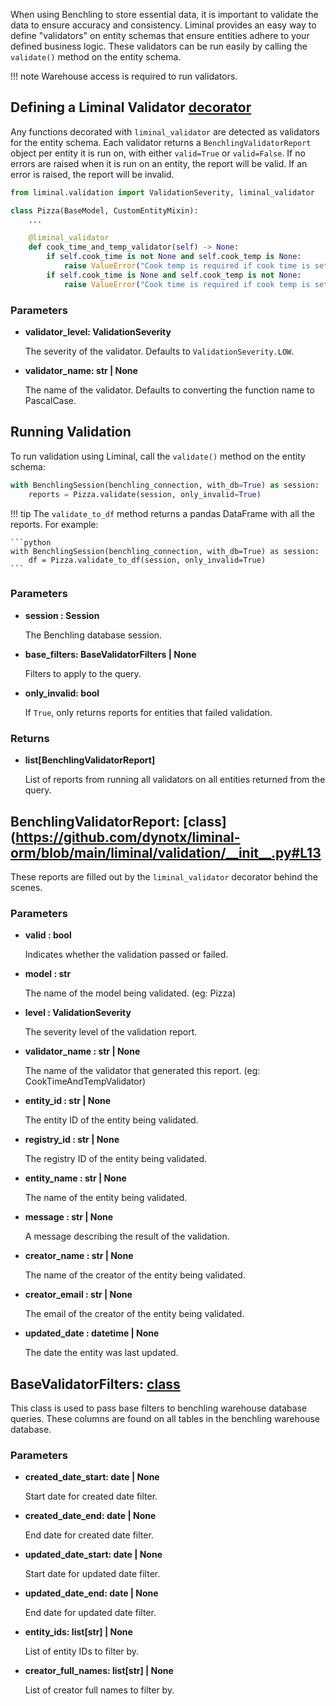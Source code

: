 When using Benchling to store essential data, it is important to validate the data to ensure accuracy and consistency. Liminal provides an easy way to define "validators" on entity schemas that ensure entities adhere to your defined business logic. These validators can be run easily by calling the `validate()` method on the entity schema.

!!! note
    Warehouse access is required to run validators.

## Defining a Liminal Validator [decorator](https://github.com/dynotx/liminal-orm/blob/main/liminal/validation/__init__.py#L61)

Any functions decorated with `liminal_validator` are detected as validators for the entity schema.
Each validator returns a `BenchlingValidatorReport` object per entity it is run on, with either `valid=True` or `valid=False`.
If no errors are raised when it is run on an entity, the report will be valid. If an error is raised, the report will be invalid.

```python
from liminal.validation import ValidationSeverity, liminal_validator

class Pizza(BaseModel, CustomEntityMixin):
    ...

    @liminal_validator
    def cook_time_and_temp_validator(self) -> None:
        if self.cook_time is not None and self.cook_temp is None:
            raise ValueError("Cook temp is required if cook time is set")
        if self.cook_time is None and self.cook_temp is not None:
            raise ValueError("Cook time is required if cook temp is set")
```

### Parameters

- **validator_level: ValidationSeverity**

    The severity of the validator. Defaults to `ValidationSeverity.LOW`.

- **validator_name: str | None**

    The name of the validator. Defaults to converting the function name to PascalCase.

## Running Validation

To run validation using Liminal, call the `validate()` method on the entity schema:

```python
with BenchlingSession(benchling_connection, with_db=True) as session:
    reports = Pizza.validate(session, only_invalid=True)
```

!!! tip
    The `validate_to_df` method returns a pandas DataFrame with all the reports. For example:

    ```python
    with BenchlingSession(benchling_connection, with_db=True) as session:
        df = Pizza.validate_to_df(session, only_invalid=True)
    ```

### Parameters

- **session : Session**

    The Benchling database session.

- **base_filters: BaseValidatorFilters | None**

    Filters to apply to the query.

- **only_invalid: bool**

    If `True`, only returns reports for entities that failed validation.

### Returns

- **list[BenchlingValidatorReport]**

    List of reports from running all validators on all entities returned from the query.

## BenchlingValidatorReport: [class](https://github.com/dynotx/liminal-orm/blob/main/liminal/validation/__init__.py#L13

These reports are filled out by the `liminal_validator` decorator behind the scenes.

### Parameters

- **valid : bool**

    Indicates whether the validation passed or failed.

- **model : str**

    The name of the model being validated. (eg: Pizza)

- **level : ValidationSeverity**

    The severity level of the validation report.

- **validator_name : str | None**

    The name of the validator that generated this report. (eg: CookTimeAndTempValidator)

- **entity_id : str | None**

    The entity ID of the entity being validated.

- **registry_id : str | None**

    The registry ID of the entity being validated.

- **entity_name : str | None**

    The name of the entity being validated.

- **message : str | None**

    A message describing the result of the validation.

- **creator_name : str | None**

    The name of the creator of the entity being validated.

- **creator_email : str | None**

    The email of the creator of the entity being validated.

- **updated_date : datetime | None**

    The date the entity was last updated.

## BaseValidatorFilters: [class](https://github.com/dynotx/liminal-orm/blob/main/liminal/base/base_validation_filters.py)

This class is used to pass base filters to benchling warehouse database queries.
These columns are found on all tables in the benchling warehouse database.

### Parameters

- **created_date_start: date | None**

    Start date for created date filter.

- **created_date_end: date | None**

    End date for created date filter.

- **updated_date_start: date | None**

    Start date for updated date filter.

- **updated_date_end: date | None**

    End date for updated date filter.

- **entity_ids: list[str] | None**

    List of entity IDs to filter by.

- **creator_full_names: list[str] | None**

    List of creator full names to filter by.
